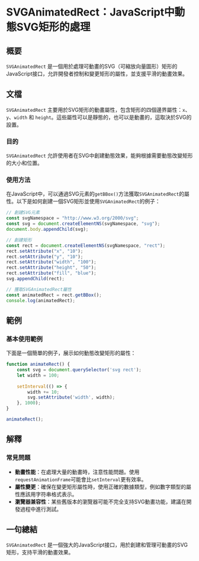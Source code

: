 <!--
Meta Description: # SVGAnimatedRect：JavaScript中動態SVG矩形的處理 ## 概要 `SVGAnimatedRect` 是一個用於處理可動畫的SVG（可縮放向量圖形）矩形的JavaScript接口，允許開發者控制和變更矩形的屬性，並支援平滑的動畫效果。 ## 文檔 `SVGAnimatedR...
Meta Keywords: rect, svg, svganimatedrect, width, setattribute
-->

# SVGAnimatedRect：JavaScript中動態SVG矩形的處理

## 概要
`SVGAnimatedRect` 是一個用於處理可動畫的SVG（可縮放向量圖形）矩形的JavaScript接口，允許開發者控制和變更矩形的屬性，並支援平滑的動畫效果。

## 文檔
`SVGAnimatedRect` 主要用於SVG矩形的動畫屬性，包含矩形的四個邊界屬性：`x`、`y`、`width` 和 `height`。這些屬性可以是靜態的，也可以是動畫的，這取決於SVG的設置。

### 目的
`SVGAnimatedRect` 允許使用者在SVG中創建動態效果，能夠根據需要動態改變矩形的大小和位置。

### 使用方法
在JavaScript中，可以通過SVG元素的`getBBox()`方法獲取`SVGAnimatedRect`的屬性。以下是如何創建一個SVG矩形並使用`SVGAnimatedRect`的例子：

```javascript
// 創建SVG元素
const svgNamespace = "http://www.w3.org/2000/svg";
const svg = document.createElementNS(svgNamespace, "svg");
document.body.appendChild(svg);

// 創建矩形
const rect = document.createElementNS(svgNamespace, "rect");
rect.setAttribute("x", "10");
rect.setAttribute("y", "10");
rect.setAttribute("width", "100");
rect.setAttribute("height", "50");
rect.setAttribute("fill", "blue");
svg.appendChild(rect);

// 獲取SVGAnimatedRect屬性
const animatedRect = rect.getBBox();
console.log(animatedRect);
```

## 範例
### 基本使用範例
下面是一個簡單的例子，展示如何動態改變矩形的屬性：

```javascript
function animateRect() {
    const svg = document.querySelector('svg rect');
    let width = 100;
    
    setInterval(() => {
        width += 10;
        svg.setAttribute('width', width);
    }, 1000);
}

animateRect();
```

## 解釋
### 常見問題
- **動畫性能**：在處理大量的動畫時，注意性能問題。使用`requestAnimationFrame`可能會比`setInterval`更有效率。
- **屬性變更**：確保在變更矩形屬性時，使用正確的數據類型，例如數字類型的屬性應該用字符串格式表示。
- **瀏覽器兼容性**：某些舊版本的瀏覽器可能不完全支持SVG動畫功能，建議在開發過程中進行測試。

## 一句總結
`SVGAnimatedRect` 是一個強大的JavaScript接口，用於創建和管理可動畫的SVG矩形，支持平滑的動畫效果。
